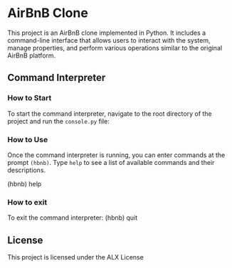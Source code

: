 # AirBnB Clone

This project is an AirBnB clone implemented in Python. It includes a command-line interface that allows users to interact with the system, manage properties, and perform various operations similar to the original AirBnB platform.

## Command Interpreter

### How to Start
To start the command interpreter, navigate to the root directory of the project and run the `console.py` file:

### How to Use
Once the command interpreter is running, you can enter commands at the prompt `(hbnb)`. Type `help` to see a list of available commands and their descriptions.

(hbnb) help

### How to exit
To exit the command interpreter:
(hbnb) quit

## License

This project is licensed under the ALX License

